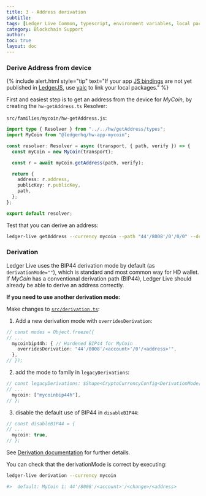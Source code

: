 ```yaml
---
title: 3 - Address derivation
subtitle:
tags: [Ledger Live Common, typescript, environment variables, local packages]
category: Blockchain Support
author:
toc: true
layout: doc
---
```


### Derive Address from device

<!--  -->
{% include alert.html style="tip" text="If your app <a href='../js-bindings'>JS bindings</a> are not yet published in <a href='https://github.com/LedgerHQ/ledgerjs'>LedgerJS</a>, use <a href='../yalc'>yalc</a> to link your local packages." %}
<!--  -->

First and easiest step is to get an address from the device for <i>MyCoin</i>, by creating the `hw-getAddress.ts` Resolver:

`src/families/mycoin/hw-getAddress.js`:

```ts
import type { Resolver } from "../../hw/getAddress/types";
import MyCoin from "@ledgerhq/hw-app-mycoin";

const resolver: Resolver = async (transport, { path, verify }) => {
  const myCoin = new MyCoin(transport);

  const r = await myCoin.getAddress(path, verify);

  return {
    address: r.address,
    publicKey: r.publicKey,
    path,
  };
};

export default resolver;
```

Test that you can derive an address:

```sh
ledger-live getAddress --currency mycoin --path "44'/8008'/0'/0/0" --derivationMode ""
```

### Derivation

Ledger Live uses the BIP44 derivation mode by default (as `derivationMode=""`), which is standard and most common way for HD wallet.
If <i>MyCoin</i> has a conventional derivation path (BIP44), Ledger Live should already be able to derive an address correctly.

**If you need to use another derivation mode:**

Make changes to [`src/derivation.ts`](https://github.com/LedgerHQ/ledger-live/tree/main/libs/ledger-live-common/src/derivation.ts):

1. Add a new derivation mode with `overridesDerivation`:
  ```ts
  // const modes = Object.freeze({
  // ...
    mycoinbip44h: { // Hardened BIP44 for MyCoin
      overridesDerivation: "44'/8008'/<account>'/0'/<address>'",
    },
  // });
  ```
2. add the mode to family in `legacyDerivations`:
  ```ts
  // const legacyDerivations: $Shape<CryptoCurrencyConfig<DerivationMode[]>> = {
  // ...
    mycoin: ["mycoinbip44h"],
  // };
  ```
3. disable the default use of BIP44 in `disableBIP44`:
  ```ts
  // const disableBIP44 = {
  // ...
    mycoin: true,
  // };
  ```

See [Derivation documentation](https://github.com/LedgerHQ/ledger-live/tree/main/libs/ledger-live-common/docs/derivation.md) for further details.

You can check that the derivationMode is correct by executing:

```sh
ledger-live derivation --currency mycoin

#>  default: MyCoin 1: 44'/8008'/<account>'/<change>/<address>
```